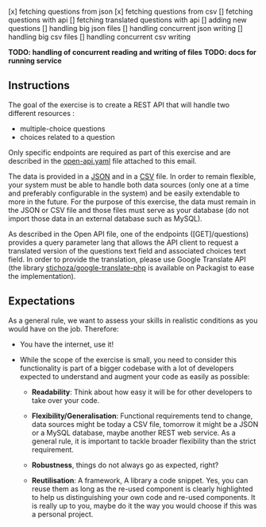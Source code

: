 [x] fetching questions from json
[x] fetching questions from csv
[] fetching questions with api
[] fetching translated questions with api
[] adding new questions
[] handling big json files
[] handling concurrent json writing
[] handling big csv files
[] handling concurrent csv writing

__TODO: handling of concurrent reading and writing of files__
__TODO: docs for running service__

## Instructions

The goal of the exercise is to create a REST API that will handle two different resources :

- multiple-choice questions
- choices related to a question

Only specific endpoints are required as part of this exercise and are described in the
[open-api.yaml](open-api.yaml) file attached to this email.

The data is provided in a [JSON](questions.json) and in a [CSV](questions.csv) file. In order to remain flexible, your
system must be able to handle both data sources
(only one at a time and preferably configurable in the system) and be easily extendable to more in the future. For the
purpose of this exercise, the data must remain in the JSON or CSV file and those files must serve as your database (do
not import those data in an external database such as MySQL).

As described in the Open API file, one of the endpoints ([GET]/questions) provides a query parameter lang that allows
the API client to request a translated version of the questions text field and associated choices text field. In order
to provide the translation, please use Google Translate API
(the library [stichoza/google-translate-php](https://github.com/Stichoza/google-translate-php) is available on Packagist
to ease the implementation).

## Expectations

As a general rule, we want to assess your skills in realistic conditions as you would have on the job. Therefore:

- You have the internet, use it!
- While the scope of the exercise is small, you need to consider this functionality is part of a bigger codebase with a
  lot of developers expected to understand and augment your code as easily as possible:

    - __Readability__: Think about how easy it will be for other developers to take over your code.

    - __Flexibility/Generalisation__: Functional requirements tend to change, data sources might be today a CSV file,
      tomorrow it might be a JSON or a MySQL database, maybe another REST web service. As a general rule, it is
      important to tackle broader flexibility than the strict requirement.

    - __Robustness__, things do not always go as expected, right?

    - __Reutilisation__: A framework, A library a code snippet. Yes, you can reuse them as long as the re-used component
      is clearly highlighted to help us distinguishing your own code and re-used components. It is really up to you,
      maybe do it the way you would choose if this was a personal project.